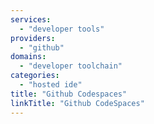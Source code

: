```yaml
---
services:
  - "developer tools"
providers:
  - "github"
domains:
  - "developer toolchain"
categories:
  - "hosted ide"
title: "Github Codespaces"
linkTitle: "Github CodeSpaces"
---
```

